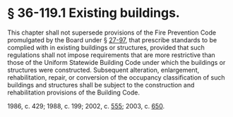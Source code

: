 # § 36-119.1 Existing buildings.

<p>This chapter shall not supersede provisions of the Fire Prevention Code promulgated by the Board under § <a href='http://law.lis.virginia.gov/vacode/27-97/'>27-97</a>, that prescribe standards to be complied with in existing buildings or structures, provided that such regulations shall not impose requirements that are more restrictive than those of the Uniform Statewide Building Code under which the buildings or structures were constructed. Subsequent alteration, enlargement, rehabilitation, repair, or conversion of the occupancy classification of such buildings and structures shall be subject to the construction and rehabilitation provisions of the Building Code.</p><p>1986, c. 429; 1988, c. 199; 2002, c. <a href='http://lis.virginia.gov/cgi-bin/legp604.exe?021+ful+CHAP0555'>555</a>; 2003, c. <a href='http://lis.virginia.gov/cgi-bin/legp604.exe?031+ful+CHAP0650'>650</a>.</p>